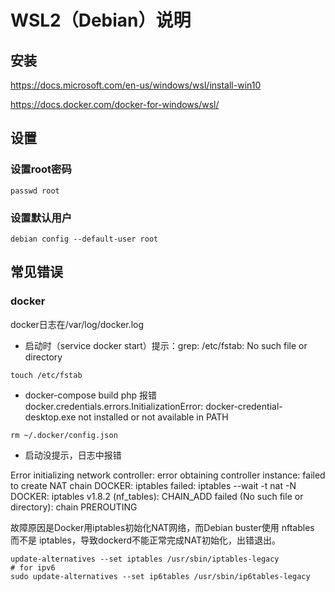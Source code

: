 # WSL2（Debian）说明

## 安装

https://docs.microsoft.com/en-us/windows/wsl/install-win10

https://docs.docker.com/docker-for-windows/wsl/

## 设置

### 设置root密码
```
passwd root
```
### 设置默认用户
```
debian config --default-user root
```

## 常见错误

### docker

docker日志在/var/log/docker.log

- 启动时（service docker start）提示：grep: /etc/fstab: No such file or directory

```
touch /etc/fstab
```

- docker-compose build php 报错 docker.credentials.errors.InitializationError: docker-credential-desktop.exe not installed or not available in PATH

```
rm ~/.docker/config.json
```

- 启动没提示，日志中报错

Error initializing network controller: error obtaining controller instance: failed to create NAT chain DOCKER: iptables failed: iptables --wait -t nat -N DOCKER: iptables v1.8.2 (nf_tables):  CHAIN_ADD failed (No such file or directory): chain PREROUTING

故障原因是Docker用iptables初始化NAT网络，而Debian buster使用 nftables 而不是 iptables，导致dockerd不能正常完成NAT初始化，出错退出。
```
update-alternatives --set iptables /usr/sbin/iptables-legacy
# for ipv6
sudo update-alternatives --set ip6tables /usr/sbin/ip6tables-legacy
```